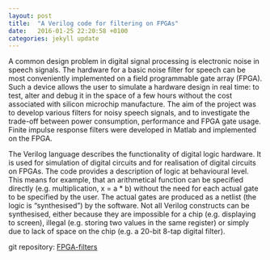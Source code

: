 ```yaml
---
layout: post
title:  "A Verilog code for filtering on FPGAs"
date:   2016-01-25 22:20:58 +0100
categories: jekyll update
---
```





A common design problem in digital signal processing is electronic noise in speech signals. The hardware for a basic noise filter for speech can be most conveniently implemented on a field programmable gate array (FPGA). Such a device allows the user to simulate a hardware design in real time: to test, alter and debug it in the space of a few hours without the cost associated with silicon microchip manufacture. The aim of the project was to develop various filters for noisy speech signals, and to investigate the trade-off between power consumption, performance and FPGA gate usage. Finite impulse response filters were developed in Matlab and implemented on the FPGA. 

The Verilog language describes the functionality of digital logic hardware. It is used for simulation of digital circuits and for realisation of digital circuits on FPGAs. The code provides a description of logic at behavioural level. This means for example, that an arithmetical function can be specified directly (e.g. multiplication, x = a * b) without the need for each actual gate to be specified by the user. The actual gates are produced as a netlist (the logic is “synthesised”) by the software. Not all Verilog constructs can be synthesised, either because they are impossible for a chip (e.g. displaying to screen), illegal (e.g. storing two values in the same register) or simply due to lack of space on the chip (e.g. a 20-bit 8-tap digital filter).


git repository: [FPGA-filters](https://github.com/garethcmurphy/fpga-filters)
